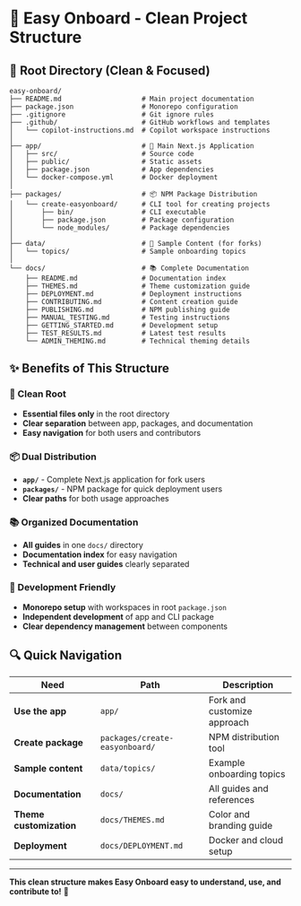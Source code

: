 # 📁 Easy Onboard - Clean Project Structure

## 🎯 **Root Directory (Clean & Focused)**

```
easy-onboard/
├── README.md                    # Main project documentation
├── package.json                 # Monorepo configuration
├── .gitignore                   # Git ignore rules
├── .github/                     # GitHub workflows and templates
│   └── copilot-instructions.md  # Copilot workspace instructions
│
├── app/                         # 🚀 Main Next.js Application
│   ├── src/                     # Source code
│   ├── public/                  # Static assets
│   ├── package.json             # App dependencies
│   └── docker-compose.yml       # Docker deployment
│
├── packages/                    # 📦 NPM Package Distribution
│   └── create-easyonboard/      # CLI tool for creating projects
│       ├── bin/                 # CLI executable
│       ├── package.json         # Package configuration
│       └── node_modules/        # Package dependencies
│
├── data/                        # 📝 Sample Content (for forks)
│   └── topics/                  # Sample onboarding topics
│
└── docs/                        # 📚 Complete Documentation
    ├── README.md                # Documentation index
    ├── THEMES.md                # Theme customization guide
    ├── DEPLOYMENT.md            # Deployment instructions
    ├── CONTRIBUTING.md          # Content creation guide
    ├── PUBLISHING.md            # NPM publishing guide
    ├── MANUAL_TESTING.md        # Testing instructions
    ├── GETTING_STARTED.md       # Development setup
    ├── TEST_RESULTS.md          # Latest test results
    └── ADMIN_THEMING.md         # Technical theming details
```

## ✨ **Benefits of This Structure**

### **🎯 Clean Root**
- **Essential files only** in the root directory
- **Clear separation** between app, packages, and documentation
- **Easy navigation** for both users and contributors

### **📦 Dual Distribution**
- **`app/`** - Complete Next.js application for fork users
- **`packages/`** - NPM package for quick deployment users
- **Clear paths** for both usage approaches

### **📚 Organized Documentation**
- **All guides** in one `docs/` directory
- **Documentation index** for easy navigation
- **Technical and user guides** clearly separated

### **🚀 Development Friendly**
- **Monorepo setup** with workspaces in root `package.json`
- **Independent development** of app and CLI package
- **Clear dependency management** between components

## 🔍 **Quick Navigation**

| Need | Path | Description |
|------|------|-------------|
| **Use the app** | `app/` | Fork and customize approach |
| **Create package** | `packages/create-easyonboard/` | NPM distribution tool |
| **Sample content** | `data/topics/` | Example onboarding topics |
| **Documentation** | `docs/` | All guides and references |
| **Theme customization** | `docs/THEMES.md` | Color and branding guide |
| **Deployment** | `docs/DEPLOYMENT.md` | Docker and cloud setup |

---

**This clean structure makes Easy Onboard easy to understand, use, and contribute to!** 🌟
